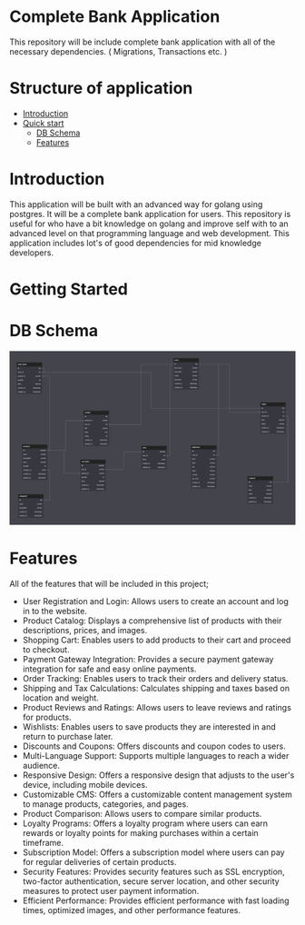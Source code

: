 # Complete Bank Application

This repository will be include complete bank application with all of the necessary dependencies. ( Migrations, Transactions etc. )

# Structure of application

- [Introduction](#introduction)
- [Quick start](#getting-started)
  - [DB Schema](#db-schema)
  - [Features](#features)


# Introduction

This application will be built with an advanced way for golang using postgres. It will be a complete bank application for users. This repository is useful for who have a bit knowledge on golang and improve self with to an advanced level on that programming language and web development. This application includes lot's of good dependencies for mid knowledge developers.

# Getting Started

# DB Schema
<img src="img/e-commerce.jpg" width:200 height:200></img>

# Features

All of the features that will be included in this project;

- User Registration and Login: Allows users to create an account and log in to the website.
- Product Catalog: Displays a comprehensive list of products with their descriptions, prices, and images.
- Shopping Cart: Enables users to add products to their cart and proceed to checkout.
- Payment Gateway Integration: Provides a secure payment gateway integration for safe and easy online payments.
- Order Tracking: Enables users to track their orders and delivery status.
- Shipping and Tax Calculations: Calculates shipping and taxes based on location and weight.
- Product Reviews and Ratings: Allows users to leave reviews and ratings for products.
- Wishlists: Enables users to save products they are interested in and return to purchase later.
- Discounts and Coupons: Offers discounts and coupon codes to users.
- Multi-Language Support: Supports multiple languages to reach a wider audience.
- Responsive Design: Offers a responsive design that adjusts to the user's device, including mobile devices.
- Customizable CMS: Offers a customizable content management system to manage products, categories, and pages.
- Product Comparison: Allows users to compare similar products.
- Loyalty Programs: Offers a loyalty program where users can earn rewards or loyalty points for making purchases within a certain timeframe.
- Subscription Model: Offers a subscription model where users can pay for regular deliveries of certain products.
- Security Features: Provides security features such as SSL encryption, two-factor authentication, secure server location, and other security measures to protect user payment information.
- Efficient Performance: Provides efficient performance with fast loading times, optimized images, and other performance features.

